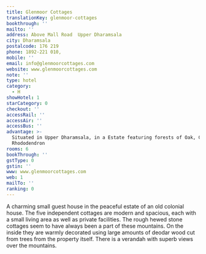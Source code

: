 ```yaml
---
title: Glenmoor Cottages
translationKey: glenmoor-cottages
bookthrough: ''
mailto: ''
address: Above Mall Road  Upper Dharamsala
city: Dharamsala
postalcode: 176 219
phone: 1892-221 010,
mobile: ''
email: info@glenmoorcottages.com
website: www.glenmoorcottages.com
note: ''
type: hotel
category:
  - H
showHotel: 1
starCategory: 0
checkout: ''
accessRail: ''
accessAir: ''
accessBus: ''
advantage: >-
  Situated in Upper Dharamsala, in a Estate featuring forests of Oak, Cedar &
  Rhododendron
rooms: 6
bookThrough: ''
gstType: 0
gstin: ''
www: www.glenmoorcottages.com
web: 1
mailTo: ''
ranking: 0
---
```







A charming small guest house in the peaceful estate of an old colonial house. The five independent cottages are modern and spacious, each with a small living area as well as private facilities.     The rough hewed stone cottages seem to have always been a part of these mountains. On the inside they are warmly decorated using large amounts of deodar wood cut from trees from the property itself. There is a verandah with superb views over the mountains.
